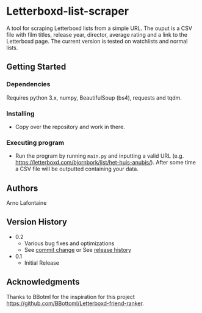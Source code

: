 # Letterboxd-list-scraper

A tool for scraping Letterboxd lists from a simple URL. The ouput is a CSV file with film titles, release year, director, average rating and a link to the Letterboxd page. The current version is tested on watchlists and normal lists.

## Getting Started

### Dependencies

Requires python 3.x, numpy, BeautifulSoup (bs4), requests and tqdm.

### Installing

* Copy over the repository and work in there.

### Executing program

* Run the program by running `main.py` and inputting a valid URL (e.g. https://letterboxd.com/bjornbork/list/het-huis-anubis/). After some time a CSV file will be outputted containing your data.


## Authors

Arno Lafontaine  

## Version History

* 0.2
    * Various bug fixes and optimizations
    * See [commit change]() or See [release history]()
* 0.1
    * Initial Release

## Acknowledgments

Thanks to BBotml for the inspiration for this project https://github.com/BBottoml/Letterboxd-friend-ranker.
